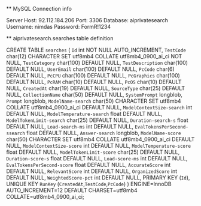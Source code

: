 ** MySQL Connection info

Server Host: 92.112.184.206  Port: 3306
Database: aiprivatesearch
Username: nimdas
Password: FormR!1234

** aiprivatesearch.searches table definition

CREATE TABLE `searches` (
  `Id` int NOT NULL AUTO_INCREMENT,
  `TestCode` char(12) CHARACTER SET utf8mb4 COLLATE utf8mb4_0900_ai_ci NOT NULL,
  `TestCategory` char(100) DEFAULT NULL,
  `TestDescription` char(100) DEFAULT NULL,
  `UserEmail` char(100) DEFAULT NULL,
  `PcCode` char(6) DEFAULT NULL,
  `PcCPU` char(100) DEFAULT NULL,
  `PcGraphics` char(100) DEFAULT NULL,
  `PcRAM` char(10) DEFAULT NULL,
  `PcOS` char(10) DEFAULT NULL,
  `CreatedAt` char(19) DEFAULT NULL,
  `SourceType` char(25) DEFAULT NULL,
  `CollectionName` char(50) DEFAULT NULL,
  `SystemPrompt` longblob,
  `Prompt` longblob,
  `ModelName-search` char(50) CHARACTER SET utf8mb4 COLLATE utf8mb4_0900_ai_ci DEFAULT NULL,
  `ModelContextSize-search` int DEFAULT NULL,
  `ModelTemperature-search` float DEFAULT NULL,
  `ModelTokenLimit-search` char(25) DEFAULT NULL,
  `Duration-search-s` float DEFAULT NULL,
  `Load-search-ms` int DEFAULT NULL,
  `EvalTokensPerSecond-ssearch` float DEFAULT NULL,
  `Answer-search` longblob,
  `ModelName-score` char(50) CHARACTER SET utf8mb4 COLLATE utf8mb4_0900_ai_ci DEFAULT NULL,
  `ModelContextSize-score` int DEFAULT NULL,
  `ModelTemperature-score` float DEFAULT NULL,
  `ModelTokenLimit-score` char(25) DEFAULT NULL,
  `Duration-score-s` float DEFAULT NULL,
  `Load-score-ms` int DEFAULT NULL,
  `EvalTokensPerSecond-score` float DEFAULT NULL,
  `AccurateScore` int DEFAULT NULL,
  `RelevantScore` int DEFAULT NULL,
  `OrganizedScore` int DEFAULT NULL,
  `WeightedScore-pct` int DEFAULT NULL,
  PRIMARY KEY (`Id`),
  UNIQUE KEY `RunKey` (`CreatedAt`,`TestCode`,`PcCode`)
) ENGINE=InnoDB AUTO_INCREMENT=12 DEFAULT CHARSET=utf8mb4 COLLATE=utf8mb4_0900_ai_ci;

